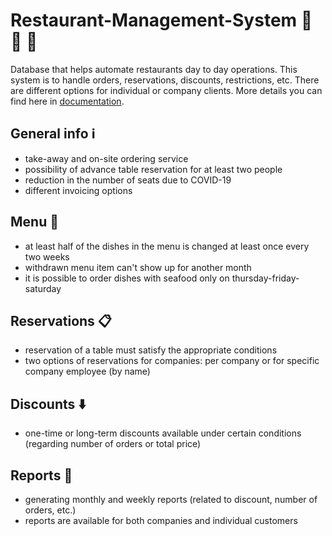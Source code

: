 # Restaurant-Management-System :fork_and_knife: :spaghetti: :fried_shrimp:
Database that helps automate restaurants day to day operations. This system is to handle orders, reservations, discounts, restrictions, etc. 
There are different options for individual or company clients.
More details you can find here in [documentation](https://github.com/sy1wi4/Restaurant-Management-System/blob/main/documentation.pdf).

## General info :information_source:
* take-away and on-site ordering service
* possibility of advance table reservation for at least two people
* reduction in the number of seats due to COVID-19
* different invoicing options 

## Menu :hamburger:
* at least half of the dishes in the menu is changed at least once every two weeks
* withdrawn menu item can't show up for another month
* it is possible to order dishes with seafood only on thursday-friday-saturday

## Reservations :clipboard:
* reservation of a table must satisfy the appropriate conditions
* two options of reservations for companies: per company or for specific company employee (by name)

## Discounts :arrow_down:
* one-time or long-term discounts available under certain conditions (regarding number of orders or total price)

## Reports :page_with_curl:
* generating monthly and weekly reports (related to discount, number of orders, etc.)
* reports are available for both companies and individual customers
